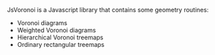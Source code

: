 JsVoronoi is a Javascript library that contains some geometry routines:
  * Voronoi diagrams
  * Weighted Voronoi diagrams
  * Hierarchical Voronoi treemaps
  * Ordinary rectangular treemaps